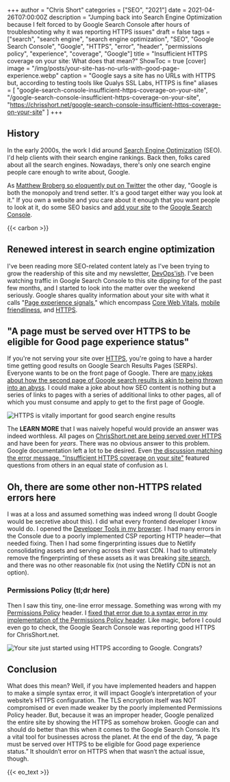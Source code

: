 +++
author = "Chris Short"
categories = ["SEO", "2021"]
date = 2021-04-26T07:00:00Z
description = "Jumping back into Search Engine Optimization because I felt forced to by Google Search Console after hours of troubleshooting why it was reporting HTTPS issues"
draft = false
tags = ["search", "search engine", "search engine optimization", "SEO", "Google Search Console", "Google", "HTTPS", "error", "header", "permissions policy", "experience", "coverage", "Google"]
title = "Insufficient HTTPS coverage on your site: What does that mean?"
ShowToc = true
[cover]
image = "/img/posts/your-site-has-no-urls-with-good-page-experience.webp"
caption = "Google says a site has no URLs with HTTPS but, according to testing tools like Qualys SSL Labs, HTTPS is fine"
aliases = [
    "google-search-console-insufficient-https-coverage-on-your-site",
    "/google-search-console-insufficient-https-coverage-on-your-site",
    "https://chrisshort.net/google-search-console-insufficient-https-coverage-on-your-site"
    ]
+++

## History

In the early 2000s, the work I did around [Search Engine Optimization](/categories/seo/) (SEO). I'd help clients with their search engine rankings. Back then, folks cared about all the search engines. Nowadays, there's only one search engine people care enough to write about, Google.

As [Matthew Broberg so eloquently put on Twitter](https://twitter.com/mbbroberg/status/1385987372223979521) the other day, "Google is both the monopoly and trend setter. It's a good target either way you look at it." If you own a website and you care about it enough that you want people to look at it, do some SEO basics and [add your site](https://support.google.com/webmasters/answer/34592?hl=en) to the [Google Search Console](https://search.google.com/search-console).

{{< carbon >}}

## Renewed interest in search engine optimization

I've been reading more SEO-related content lately as I've been trying to grow the readership of this site and my newsletter, [DevOps'ish](https://devopsish.com/). I've been watching traffic in Google Search Console to this site dipping for of the past few months, and I started to look into the matter over the weekend seriously. Google shares quality information about your site with what it calls "[Page experience signals](https://developers.google.com/search/docs/guides/page-experience#signals)," which encompass [Core Web Vitals](https://developers.google.com/search/docs/guides/page-experience#core-web-vitals), [mobile friendliness](https://developers.google.com/search/docs/guides/page-experience#mobile-friendly), and [HTTPS](https://developers.google.com/search/docs/guides/page-experience#https).

## "A page **must** be served over HTTPS to be eligible for Good page experience status"

If you're not serving your site over [HTTPS](https://developers.google.com/search/docs/advanced/security/https), you're going to have a harder time getting good results on Google Search Results Pages (SERPs). Everyone wants to be on the front page of Google. There are [many jokes about how the second page of Google search results is akin to being thrown into an abyss](https://knowyourmeme.com/memes/google-page-two). I could make a joke about how SEO content is nothing but a series of links to pages with a series of additional links to other pages, all of which you must consume and apply to get to the first page of Google.

![HTTPS is vitally important for good search engine results](/img/posts/page-experience-signals-https-failing.webp "HTTPS is vitally important for good search engine results. But, this warning is not helpful.")

The **LEARN MORE** that I was naively hopeful would provide an answer was indeed worthless. All pages on [ChrisShort.net are being served over HTTPS](https://www.ssllabs.com/ssltest/analyze.html?d=chrisshort.net&hideResults=on&ignoreMismatch=on&latest) and have been for *years*. There was no obvious answer to this problem. Google documentation left a lot to be desired. Even [the discussion matching the error message, "Insufficient HTTPS coverage on your site"](https://support.google.com/webmasters/thread/106824024?hl=en) featured questions from others in an equal state of confusion as I.

## Oh, there are some other non-HTTPS related errors here

I was at a loss and assumed something was indeed wrong (I doubt Google would be secretive about this). I did what every frontend developer I know would do. I opened the [Developer Tools in my browser](https://developer.mozilla.org/en-US/docs/Tools). I had many errors in the Console due to a poorly implemented CSP reporting HTTP header—that needed fixing. Then I had some fingerprinting issues due to Netlify consolidating assets and serving across their vast CDN. I had to ultimately remove the fingerprinting of these assets as it was breaking [site search](/search), and there was no other reasonable fix (not using the Netlify CDN is not an option).

### Permissions Policy (tl;dr here)

Then I saw this tiny, one-line error message. Something was wrong with my  [Permissions Policy](https://developer.chrome.com/blog/new-in-chrome-90/#permission-policy) header. I [fixed that error due to a syntax error in my implementation of the Permissions Policy header](https://github.com/chris-short/devopsish.com/pull/168/files). Like magic, before I could even go to check, the Google Search Console was reporting good HTTPS for ChrisShort.net.

![Your site just started using HTTPS according to Google. Congrats?](/img/posts/your-site-uses-https.jpg "While the outcome was successful, I would have liked this to be a little better experience for folks.")

## Conclusion

What does this mean? Well, if you have implemented headers and happen to make a simple syntax error, it will impact Google’s interpretation of your website’s HTTPS configuration. The TLS encryption itself was NOT compromised or even made weaker by the poorly implemented Permissions Policy header. But, because it was an improper header, Google penalized the entire site by showing the HTTPS as somehow broken. Google can and should do better than this when it comes to the Google Search Console. It’s a vital tool for businesses across the planet. At the end of the day, “A page must be served over HTTPS to be eligible for Good page experience status.” It shouldn’t error on HTTPS when that wasn’t the actual issue, though.

{{< eo_text >}}
